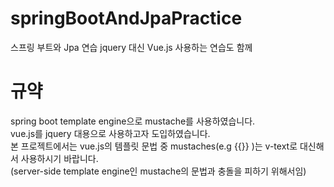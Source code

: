 # springBootAndJpaPractice
스프링 부트와 Jpa 연습 jquery 대신 Vue.js 사용하는 연습도 함께

# 규약 #
spring boot template engine으로 mustache를 사용하였습니다.  
vue.js를 jquery 대용으로 사용하고자 도입하였습니다.  
본 프로젝트에서는 vue.js의 템플릿 문법 중 mustaches(e.g {{}} )는 v-text로 대신해서 사용하시기 바랍니다.  
(server-side template engine인 mustache의 문법과 충돌을 피하기 위해서임)  

